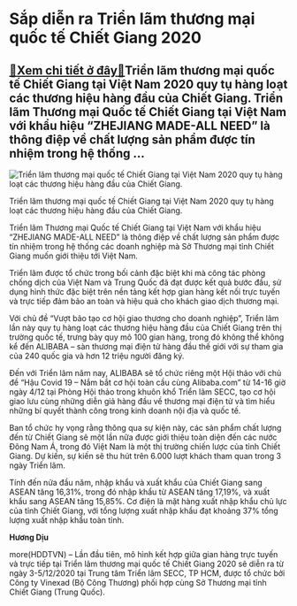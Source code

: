 Sắp diễn ra Triển lãm thương mại quốc tế Chiết Giang 2020
=========================================================

[:gift:Xem chi tiết ở đây:gift:](https://hddtvn.com/sap-dien-ra-trien-lam-thuong-mai-quoc-te-chiet-giang-2020/)Triển lãm thương mại quốc tế Chiết Giang tại Việt Nam 2020 quy tụ hàng loạt các thương hiệu hàng đầu của Chiết Giang. Triển lãm Thương mại Quốc tế Chiết Giang tại Việt Nam với khẩu hiệu “ZHEJIANG MADE-ALL NEED” là thông điệp về chất lượng sản phẩm được tín nhiệm trong hệ thống …
---------------------------------------------------------------------------------------------------------------------------------------------------------------------------------------------------------------------------------------------------------------------------------------





![Triển lãm thương mại quốc tế Chiết Giang tại Việt Nam 2020 quy tụ hàng loạt các thương hiệu hàng đầu của Chiết Giang.](https://hddtvn.com/wp-content/uploads/2021/01/0821_DSC05361.jpg "Triển lãm thương mại quốc tế Chiết Giang tại Việt Nam 2020 quy tụ hàng loạt các thương hiệu hàng đầu của Chiết Giang.")


Triển lãm thương mại quốc tế Chiết Giang tại Việt Nam 2020 quy tụ hàng loạt các thương hiệu hàng đầu của Chiết Giang.



Triển lãm Thương mại Quốc tế Chiết Giang tại Việt Nam với khẩu hiệu “ZHEJIANG MADE-ALL NEED” là thông điệp về chất lượng sản phẩm được tín nhiệm trong hệ thống các doanh nghiệp mà Sở Thương mại tỉnh Chiết Giang muốn giới thiệu tới Việt Nam.


Triển lãm được tổ chức trong bối cảnh đặc biệt khi mà công tác phòng chống dịch của Việt Nam và Trung Quốc đã đạt được kết quả bước đầu, sử dụng hình thức đặc biệt trên nền tảng kết hợp gian hàng kết nối trực tuyến và trực tiếp đảm bảo an toàn và hiệu quả cho khách giao dịch thương mại.


Với chủ đề “Vượt bão tạo cơ hội giao thương cho doanh nghiệp”, Triển lãm lần này quy tụ hàng loạt các thương hiệu hàng đầu của Chiết Giang trên thị trường quốc tế, trưng bày quy mô 100 gian hàng, trong đó không thể không kể đến ALIBABA – sàn thương mại điện tử hàng đầu thế giới với sự tham gia của 240 quốc gia và hơn 12 triệu người đăng ký.


Đến với Triển lãm năm nay, ALIBABA sẽ tổ chức riêng một Hội thảo với chủ đề “Hậu Covid 19 – Nắm bắt cơ hội toàn cầu cùng Alibaba.com” từ 14-16 giờ ngày 4/12 tại Phòng Hội thảo trong khuôn khổ Triển lãm SECC, tạo cơ hội giao lưu cùng những diễn giả hàng đầu về thương mại điện tử và tìm hiểu những bí quyết thành công trong kinh doanh nội địa và quốc tế.


Ban tổ chức hy vọng rằng thông qua sự kiện này, các sản phẩm chất lượng đến từ Chiết Giang sẽ một lần nữa được giới thiệu toàn diện đến các nước Đông Nam Á, trong đó Việt Nam là một thị trường chiến lược của tỉnh Chiết Giang. Dự kiến, sự kiến sẽ thu hút trên 6.000 lượt khách tham quan trong 3 ngày Triển lãm.


Tính đến nửa đầu năm, nhập khẩu và xuất khẩu của Chiết Giang sang ASEAN tăng 16,31%, trong đó nhập khẩu từ ASEAN tăng 17,19%, và xuất khẩu sang ASEAN tăng 15,85%. Cơ điện là mặt hàng xuất nhập khẩu chủ lực của tỉnh Chiết Giang, với tổng lượng xuất nhập khẩu đạt khoảng 37% tổng lượng xuất nhập khẩu toàn tỉnh.




**Hương Dịu**



more(HDDTVN) – Lần đầu tiên, mô hình kết hợp giữa gian hàng trực tuyến và trực tiếp tại Triển lãm thương mại quốc tế Chiết Giang 2020 sẽ diễn ra từ ngày 3-5/12/2020 tại Trung tâm Triển lãm SECC, TP HCM, được tổ chức bởi Công ty Vinexad (Bộ Công Thương) phối hợp cùng Sở Thương mại tỉnh Chiết Giang (Trung Quốc).

